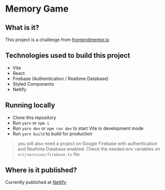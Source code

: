 # Memory Game

## What is it?

This project is a challenge from [frontendmentor.io](https://www.frontendmentor.io)

## Technologies used to build this project

- Vite
- React
- Firebase (Authentication / Realtime Database)
- Styled Components
- Netlify

## Running locally

- Clone this repository
- Run `yarn` or `npm i`
- Run `yarn dev` or `npm run dev` to start Vite in development mode
- Run `yarn build` to build for production

> you will also need a project on Google Firebase with authentication and Realtime Database enabled.
> Check the needed env variables on `src/services/firebase.ts` file

## Where is it published?
Currently published at [Netlify](http://memory-game-fem.netlify.app/)
